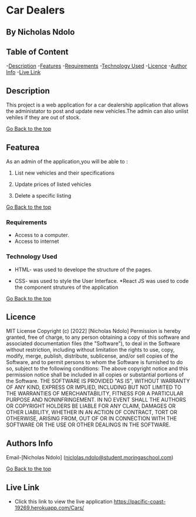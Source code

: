 # Car Dealers
## By Nicholas Ndolo

## Table of Content

-[Description](#description)
-[Features](#features)
-[Requirements](#requirements)
-[Technology Used](#technology-Used)
-[Licence](#licence)
-[Author Info](#Authors-Info)
-[Live Link](#Live-Link)

## Description

<p>This project is a web application for a car dealership application that allows the administator to post and update new vehicles.The admin can also unlist vehiles if they are out of stock.</p>

[Go Back to the top](#car-dealer)

## Featurea

As an admin of the application,you will be able to :

1. List new vehicles and their specifications

2. Update prices of listed vehicles 

3. Delete a specific listing

[Go Back to the top](#car-dealer)

### Requirements

* Access to a computer.
* Access to internet

### Technology Used
* HTML- was used to develope the structure of the pages.

* CSS- was used to style the User Interface.
*React JS was used to code the component strutures of the application

[Go Back to the top](#car-dealer)

## Licence

MIT License
Copyright (c) [2022] [Nicholas Ndolo]
Permission is hereby granted, free of charge, to any person obtaining a copy
of this software and associated documentation files (the "Software"), to deal
in the Software without restriction, including without limitation the rights
to use, copy, modify, merge, publish, distribute, sublicense, and/or sell
copies of the Software, and to permit persons to whom the Software is
furnished to do so, subject to the following conditions:
The above copyright notice and this permission notice shall be included in all
copies or substantial portions of the Software.
THE SOFTWARE IS PROVIDED "AS IS", WITHOUT WARRANTY OF ANY KIND, EXPRESS OR
IMPLIED, INCLUDING BUT NOT LIMITED TO THE WARRANTIES OF MERCHANTABILITY,
FITNESS FOR A PARTICULAR PURPOSE AND NONINFRINGEMENT. IN NO EVENT SHALL THE
AUTHORS OR COPYRIGHT HOLDERS BE LIABLE FOR ANY CLAIM, DAMAGES OR OTHER
LIABILITY, WHETHER IN AN ACTION OF CONTRACT, TORT OR OTHERWISE, ARISING FROM,
OUT OF OR IN CONNECTION WITH THE SOFTWARE OR THE USE OR OTHER DEALINGS IN THE
SOFTWARE.

## Authors Info

Email-[Nicholas Ndolo]
(niclolas.ndolo@student.moringaschool.com)

[Go Back to the top](#car-dealer)

## Live Link

- Click this link to view the live application https://pacific-coast-19269.herokuapp.com/Cars/
